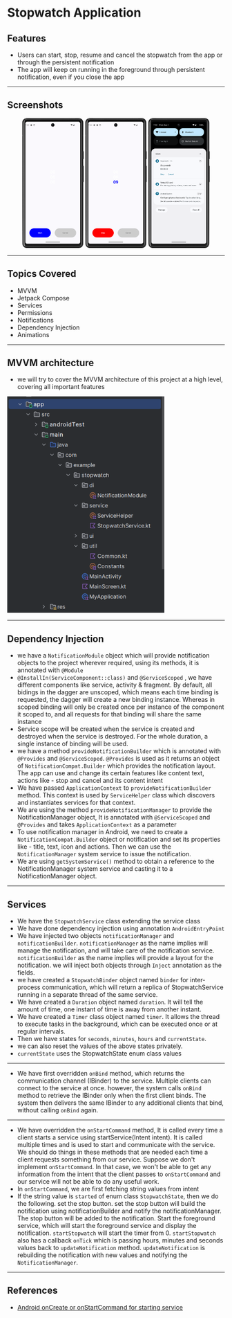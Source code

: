# Stopwatch Application
## Features
- Users can start, stop, resume and cancel the stopwatch from the app or through the persistent notification
- The app will keep on running in the foreground through persistent notification, even if you close the app
---
## Screenshots
<p align="center">
  <img src = "https://raw.githubusercontent.com/abhineshchandra1234/Stopwatch/master/app/src/main/res/drawable/screenshots/start_stopwatch.png" height=300px/>
  <img src = "https://raw.githubusercontent.com/abhineshchandra1234/Stopwatch/master/app/src/main/res/drawable/screenshots/running_stopwatch.png" height=300px/>
<img src = "https://raw.githubusercontent.com/abhineshchandra1234/Stopwatch/master/app/src/main/res/drawable/screenshots/notification_stopwatch.png" height=300px/>
</p>

---
## Topics Covered
- MVVM
- Jetpack Compose
- Services
- Permissions
- Notifications
- Dependency Injection
- Animations
---
## MVVM architecture
- we will try to cover the MVVM architecture of this project at a high level, covering all important features
<img src = "https://raw.githubusercontent.com/abhineshchandra1234/Stopwatch/master/app/src/main/res/drawable/screenshots/project_structure.png" height=500px/>

---
## Dependency Injection
- we have a `NotificationModule` object which will provide notification objects to the project wherever required, using its methods, it is annotated with `@Module`
- `@InstallIn(ServiceComponent::class)` and `@ServiceScoped` , we have different components like service, activity & fragment. By default, all bidings in the dagger are unscoped, which means each time binding is requested, the dagger will create a new binding instance. Whereas in scoped binding will only be created once per instance of the component it scoped to, and all requests for that binding will share the same instance
- Service scope will be created when the service is created and destroyed when the service is destroyed. For the whole duration, a single instance of binding will be used.
- we have a method `provideNotificationBuilder` which is annotated with `@Provides` and `@ServiceScoped`. `@Provides` is used as it returns an object of `NotificationCompat.Builder` which provides the notification layout. The app can use and change its certain features like content text, actions like - stop and cancel and its content intent
- We have passed `ApplicationContext` to `provideNotificationBuilder` method. This context is used by `ServiceHelper` class which discovers and instantiates services for that context.
- We are using the method `provideNotificationManager` to provide the NotificationManager object, It is annotated with `@ServiceScoped` and `@Provides` and takes `ApplicationContext` as a parameter
- To use notification manager in Android, we need to create a `NotificationCompat.Builder` object or notification and set its properties like - title, text, icon and actions. Then we can use the `NotificationManager` system service to issue the notification.
- We are using `getSystemService()` method to obtain a reference to the NotificationManager system service and casting it to a NotificationManager object.
---
## Services
- We have the `StopwatchService` class extending the service class
- We have done dependency injection using annotation `AndroidEntryPoint`
- We have injected two objects `notificationManager` and `notificationBuilder`. `notificationManager` as the name implies will manage the notification, and will take care of the notification service. `notificationBuilder` as the name implies will provide a layout for the notification. we will inject both objects through `Inject` annotation as the fields.
- we have created a `StopwatchBinder` object named `binder` for inter-process communication, which will return a replica of StopwatchService running in a separate thread of the same service.
- We have created a `Duration` object named `duration`. It will tell the amount of time, one instant of time is away from another instant.
- We have created a `Timer` class object named `timer`. It allows the thread to execute tasks in the background, which can be executed once or at regular intervals.
- Then we have states for `seconds`, `minutes`, `hours` and `currentState`.
- we can also reset the values of the above states privately.
- `currentState` uses the StopwatchState enum class values
---
- We have first overridden `onBind` method, which returns the communication channel (IBinder) to the service. Multiple clients can connect to the service at once. however, the system calls `onBind` method to retrieve the IBinder only when the first client binds. The system then delivers the same IBinder to any additional clients that bind, without calling `onBind` again.
---
- We have overridden the `onStartCommand` method, It is called every time a client starts a service using startService(Intent intent). It is called multiple times and is used to start and communicate with the service. We should do things in these methods that are needed each time a client requests something from our service. Suppose we don't implement `onStartCommand`. In that case, we won't be able to get any information from the intent that the client passes to `onStartCommand` and our service will not be able to do any useful work.
- In `onStartCommand`, we are first fetching string values from intent
- If the string value is `started` of enum class `StopwatchState`, then we do the following. set the stop button. set the stop button will build the notification using notificationBuilder and notify the notificationManager. The stop button will be added to the notification. Start the foreground service, which will start the foreground service and display the notification. `startStopwatch` will start the timer from 0. `startStopwatch` also has a callback `onTick` which is passing hours, minutes and seconds values back to `updateNotification` method. `updateNotification` is rebuilding the notification with new values and notifying the `NotificationManager`.
---
## References
- [Android onCreate or onStartCommand for starting service](https://stackoverflow.com/questions/14182014/android-oncreate-or-onstartcommand-for-starting-service)
